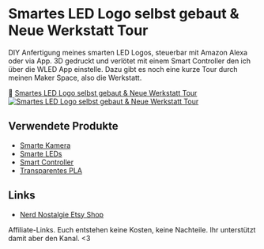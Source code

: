 # Smartes LED Logo selbst gebaut & Neue Werkstatt Tour

DIY Anfertigung meines smarten LED Logos, steuerbar mit Amazon Alexa oder via App. 3D gedruckt und verlötet mit einem Smart Controller den ich über die WLED App einstelle. Dazu gibt es noch eine kurze Tour durch meinen Maker Space, also die Werkstatt.

🎥 [Smartes LED Logo selbst gebaut & Neue Werkstatt Tour](https://www.youtube.com/watch?v=TVVcIOFAAi8)
[![Smartes LED Logo selbst gebaut & Neue Werkstatt Tour](https://img.youtube.com/vi/TVVcIOFAAi8/maxresdefault.jpg)](https://www.youtube.com/watch?v=TVVcIOFAAi8)


## Verwendete Produkte

* [Smarte Kamera](https://amzn.to/3lVJchw)
* [Smarte LEDs](https://amzn.to/3zfttx8)
* [Smart Controller](https://amzn.to/3TRSjfG)
* [Transparentes PLA](https://amzn.to/3zba3JN)

## Links

* [Nerd Nostalgie Etsy Shop](http://nerdnostalgie.de)


Affiliate-Links. Euch entstehen keine Kosten, keine Nachteile.
Ihr unterstützt damit aber den Kanal. <3
